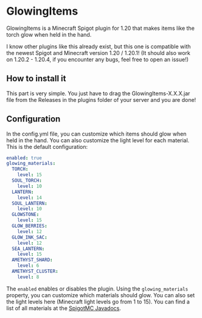 # GlowingItems
GlowingItems is a Minecraft Spigot plugin for 1.20 that makes items like the torch glow when held in the hand.

I know other plugins like this already exist, but this one is compatible with the newest Spigot and Minecraft version 1.20 / 1.20.1! (It should also work on 1.20.2 - 1.20.4, if you encounter any bugs, feel free to open an issue!)
## How to install it
This part is very simple. You just have to drag the GlowingItems-X.X.X.jar file from the Releases in the plugins folder of your server and you are done!

## Configuration
In the config.yml file, you can customize which items should glow when held in the hand. You can also customize the light level for each material.
This is the default configuration:
```yml
enabled: true
glowing_materials:
  TORCH:
    level: 15
  SOUL_TORCH:
    level: 10
  LANTERN:
    level: 14
  SOUL_LANTERN:
    level: 10
  GLOWSTONE:
    level: 15
  GLOW_BERRIES:
    level: 12
  GLOW_INK_SAC:
    level: 12
  SEA_LANTERN:
    level: 15
  AMETHYST_SHARD:
    level: 6
  AMETHYST_CLUSTER:
    level: 8
```
The `enabled` enables or disables the plugin.
Using the `glowing_materials` property, you can customize which materials should glow. You can also set the light levels here (Minecraft light levels go from 1 to 15).
You can find a list of all materials at the [SpigotMC Javadocs](https://hub.spigotmc.org/javadocs/bukkit/org/bukkit/Material.html).